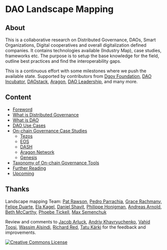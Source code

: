 # DAO Landscape Mapping

## About

This is a collaborative research on Distributed Governance, DAOs, Smart Organizations, Digital cooperatives and overall digitalization defined companies. It contains technologies available \(Industry Map\), case studies, frameworks etc. The purpose is to setup the base knowledge for the field, outline best practices and find the interoperability gaps.

This is a continuous effort with some milestones where we push the available state. Supported by contributors from [Dgov Foundation](https://dgov.foundation/), [DAO Incubator](https://daoincubator.org), [DAOstack](https://daostack.io/), [Aragon](https://aragon.org/), [DAO Leadership](https://daoleadership.com/), and many more.

## **Content**

* [Foreword](intro-foreword.md)
* [What is Distributed Governance](what-is-distributed-governance.md)
* [What is DAO](why-care-about-daos.md)
* [DAO Use Cases](dao-use-cases.md)
* [On-chain Governance Case Studies](layer-1-network-based-governance-case-studies/)
  * [Tezos](layer-1-network-based-governance-case-studies/tezos.md)
  * [EOS](layer-1-network-based-governance-case-studies/eos.md)
  * [DASH](layer-1-network-based-governance-case-studies/dash.md)
  * [Aragon Network](layer-1-network-based-governance-case-studies/aragon-network.md)
  * [Genesis](layer-1-network-based-governance-case-studies/genesis.md)
* [Taxonomy of On-chain Governance Tools](taxonomy.md)
* [Further Reading](reading-list.md)
* [Upcoming](plan.md)

## Thanks

Landscape mapping Team: [Pat Rawson](https://twitter.com/papa_raw), [Pedro Parrachia](https://twitter.com/parrachia), [Grace Rachmany](https://twitter.com/RebeccaRachmany), [Felipe Duarte](https://twitter.com/facilitator23), [Ela Kagel](https://twitter.com/ElaKagel), [Daniel Shavit](https://twitter.com/cryptodani), [Philippe Honigman](https://twitter.com/phil_h), [Andreas Arnold](https://twitter.com/sharingandreas), [Beth McCarthy](https://twitter.com/ontologymachine), [Phoebe Tickell](https://twitter.com/solarpunk_girl), [Max Semenchuk](https://twitter.com/maxsemenchuk)

Review and comments to [Jacob Arluck](https://twitter.com/JacobArluck), [Andriy Khavryuchenko](https://twitter.com/akhavr), [Vahid Toosi](https://twitter.com/VahidToosi), [Wassim Alsindi](https://twitter.com/parallelind), [Richard Red](https://twitter.com/RichardRed0x), [Tatu Kärki](https://twitter.com/smokyish) for the feedback and improvements.

[![Creative Commons License](https://i.creativecommons.org/l/by/4.0/88x31.png)](https://creativecommons.org/licenses/by/4.0/)

